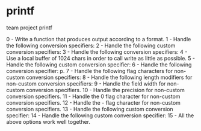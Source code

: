 # printf
team project printf

0 - Write a function that produces output according to a format.
1 - Handle the following conversion specifiers:
2 - Handle the following custom conversion specifiers:
3 - Handle the following conversion specifiers:
4 - Use a local buffer of 1024 chars in order to call write as little as possible.
5 - Handle the following custom conversion specifier:
6 - Handle the following conversion specifier: p.
7 - Handle the following flag characters for non-custom conversion specifiers:
8 - Handle the following length modifiers for non-custom conversion specifiers:
9 - Handle the field width for non-custom conversion specifiers.
10 - Handle the precision for non-custom conversion specifiers.
11 - Handle the 0 flag character for non-custom conversion specifiers.
12 - Handle the - flag character for non-custom conversion specifiers.
13 - Handle the following custom conversion specifier:
14 - Handle the following custom conversion specifier:
15 - All the above options work well together.
